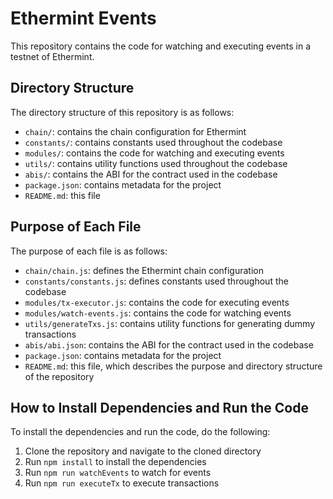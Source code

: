 # Ethermint Events

This repository contains the code for watching and executing events in a testnet of Ethermint.

## Directory Structure

The directory structure of this repository is as follows:

- `chain/`: contains the chain configuration for Ethermint
- `constants/`: contains constants used throughout the codebase
- `modules/`: contains the code for watching and executing events
- `utils/`: contains utility functions used throughout the codebase
- `abis/`: contains the ABI for the contract used in the codebase
- `package.json`: contains metadata for the project
- `README.md`: this file

## Purpose of Each File

The purpose of each file is as follows:

- `chain/chain.js`: defines the Ethermint chain configuration
- `constants/constants.js`: defines constants used throughout the codebase
- `modules/tx-executor.js`: contains the code for executing events
- `modules/watch-events.js`: contains the code for watching events
- `utils/generateTxs.js`: contains utility functions for generating dummy transactions
- `abis/abi.json`: contains the ABI for the contract used in the codebase
- `package.json`: contains metadata for the project
- `README.md`: this file, which describes the purpose and directory structure of the repository


## How to Install Dependencies and Run the Code

To install the dependencies and run the code, do the following:

1. Clone the repository and navigate to the cloned directory
2. Run `npm install` to install the dependencies
3. Run `npm run watchEvents` to watch for events
4. Run `npm run executeTx` to execute transactions
